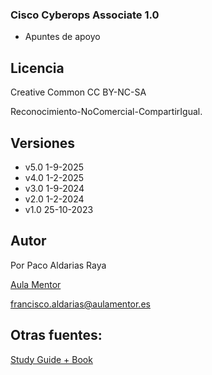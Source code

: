 ### Cisco Cyberops Associate 1.0

* Apuntes de apoyo

## Licencia

Creative Common CC BY-NC-SA

Reconocimiento-NoComercial-CompartirIgual.

## Versiones



* v5.0  1-9-2025
* v4.0  1-2-2025
* v3.0  1-9-2024 
* v2.0  1-2-2024
* v1.0  25-10-2023



## Autor

Por Paco Aldarias Raya

[Aula Mentor](http://aulamentor.es)

francisco.aldarias@aulamentor.es

## Otras fuentes:

[Study Guide + Book](https://github.com/gothburz/200-201-CBROPS-Cisco-Certified-CyberOps-Associate-Study-Guide)

